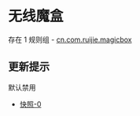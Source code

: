 # 无线魔盒

存在 1 规则组 - [cn.com.ruijie.magicbox](/src/apps/cn.com.ruijie.magicbox.ts)

## 更新提示

默认禁用

- [快照-0](https://i.gkd.li/i/12642359)
